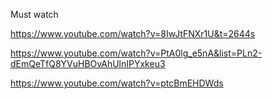 Must watch

https://www.youtube.com/watch?v=8IwJtFNXr1U&t=2644s

https://www.youtube.com/watch?v=PtA0lg_e5nA&list=PLn2-dEmQeTfQ8YVuHBOvAhUlnIPYxkeu3

https://www.youtube.com/watch?v=ptcBmEHDWds

